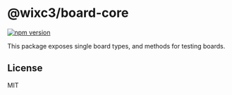 # @wixc3/board-core

[![npm version](https://img.shields.io/npm/v/@wixc3/board-core.svg)](https://www.npmjs.com/package/@wixc3/board-core)

This package exposes single board types, and methods for testing boards.

## License

MIT
